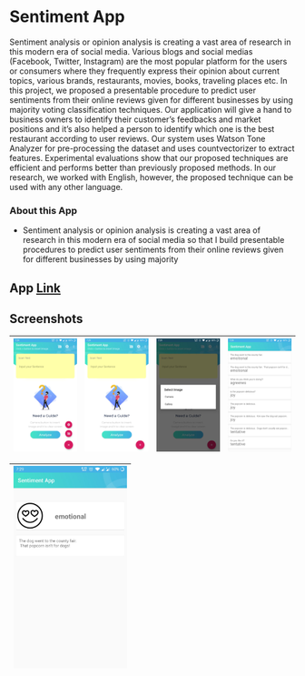 # Sentiment App

Sentiment analysis or opinion analysis is creating a vast area of research in this modern era of social media. Various blogs and social medias (Facebook, Twitter, Instagram) are the most popular platform for the users or consumers where they frequently express their opinion about current topics, various brands, restaurants, movies, books, traveling places etc. In this project, we proposed a presentable procedure to predict user sentiments from their online reviews given for different businesses by using majority voting classification techniques. Our application will give a hand to business owners to identify their customer’s feedbacks and market positions and it’s also helped a person to identify which one is the best restaurant according to user reviews. Our system uses Watson Tone Analyzer for pre-processing the dataset and uses countvectorizer to extract features. Experimental evaluations show that our proposed techniques are efficient and performs better than previously proposed methods. In our research, we worked with English, however, the proposed technique can be used with any other language.


### About this App

* Sentiment analysis or opinion analysis is creating a vast area of research in this modern era of social media so that I build presentable procedures to predict user sentiments from their online reviews given for different businesses by using majority 


## App [Link](https://github.com/shaunhossain/Eud-Bangla/releases/download/v0.3-alpha.2/EduBangla.apk)


## Screenshots
|<img src="screenshots/home_screen_2.jpg" width=200/>|<img src="screenshots/home_scren.jpg" width=200/>|<img src="screenshots/select_image_screen.jpg" width=200/>|<img src="screenshots/save_data_screen.jpg" width=200/>|
|:----:|:----:|:----:|:----:|

|<img src="screenshots/view_emotion_screen.jpg" width=200/>|
|:----:|

